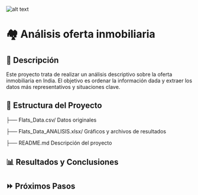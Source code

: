 ![alt text](real_estate_adjusted_github.png)
# 🏘️ Análisis oferta inmobiliaria
## 📝 Descripción
Este proyecto trata de realizar un análisis descriptivo sobre la oferta inmobiliaria en India. El objetivo es ordenar la información dada y extraer los datos más representativos y situaciones clave.
## 🧱 Estructura del Proyecto
├── Flats_Data.csv/                Datos originales

├── Flats_Data_ANALISIS.xlsx/             Gráficos y archivos de resultados

├── README.md            Descripción del proyecto

## 📊 Resultados y Conclusiones

## ⏩ Próximos Pasos